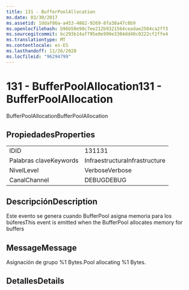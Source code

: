 ```yaml
---
title: 131 - BufferPoolAllocation
ms.date: 03/30/2017
ms.assetid: 1ddaf86a-a453-4862-9269-8fa38a47c8b9
ms.openlocfilehash: b96b50e98c7ee212b9321564ceadae2504ca2ff3
ms.sourcegitcommit: bc293b14af795e0e999e3304dd40c0222cf2ffe4
ms.translationtype: MT
ms.contentlocale: es-ES
ms.lasthandoff: 11/26/2020
ms.locfileid: "96294799"
---
```

# <a name="131---bufferpoolallocation"></a><span data-ttu-id="38345-102">131 - BufferPoolAllocation</span><span class="sxs-lookup"><span data-stu-id="38345-102">131 - BufferPoolAllocation</span></span>

<span data-ttu-id="38345-103">BufferPoolAllocation</span><span class="sxs-lookup"><span data-stu-id="38345-103">BufferPoolAllocation</span></span>  
  
## <a name="properties"></a><span data-ttu-id="38345-104">Propiedades</span><span class="sxs-lookup"><span data-stu-id="38345-104">Properties</span></span>  
  
|||  
|-|-|  
|<span data-ttu-id="38345-105">ID</span><span class="sxs-lookup"><span data-stu-id="38345-105">ID</span></span>|<span data-ttu-id="38345-106">131</span><span class="sxs-lookup"><span data-stu-id="38345-106">131</span></span>|  
|<span data-ttu-id="38345-107">Palabras clave</span><span class="sxs-lookup"><span data-stu-id="38345-107">Keywords</span></span>|<span data-ttu-id="38345-108">Infraestructura</span><span class="sxs-lookup"><span data-stu-id="38345-108">Infrastructure</span></span>|  
|<span data-ttu-id="38345-109">Nivel</span><span class="sxs-lookup"><span data-stu-id="38345-109">Level</span></span>|<span data-ttu-id="38345-110">Verbose</span><span class="sxs-lookup"><span data-stu-id="38345-110">Verbose</span></span>|  
|<span data-ttu-id="38345-111">Canal</span><span class="sxs-lookup"><span data-stu-id="38345-111">Channel</span></span>|<span data-ttu-id="38345-112">DEBUG</span><span class="sxs-lookup"><span data-stu-id="38345-112">DEBUG</span></span>|  
  
## <a name="description"></a><span data-ttu-id="38345-113">Descripción</span><span class="sxs-lookup"><span data-stu-id="38345-113">Description</span></span>  

 <span data-ttu-id="38345-114">Este evento se genera cuando BufferPool asigna memoria para los búferes</span><span class="sxs-lookup"><span data-stu-id="38345-114">This event is emitted when the BufferPool allocates memory for buffers</span></span>  
  
## <a name="message"></a><span data-ttu-id="38345-115">Message</span><span class="sxs-lookup"><span data-stu-id="38345-115">Message</span></span>  

 <span data-ttu-id="38345-116">Asignación de grupo %1 Bytes.</span><span class="sxs-lookup"><span data-stu-id="38345-116">Pool allocating %1 Bytes.</span></span>  
  
## <a name="details"></a><span data-ttu-id="38345-117">Detalles</span><span class="sxs-lookup"><span data-stu-id="38345-117">Details</span></span>
